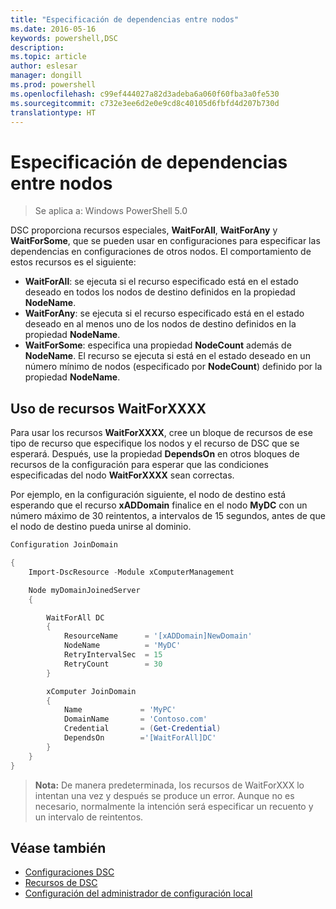 ```yaml
---
title: "Especificación de dependencias entre nodos"
ms.date: 2016-05-16
keywords: powershell,DSC
description: 
ms.topic: article
author: eslesar
manager: dongill
ms.prod: powershell
ms.openlocfilehash: c99ef444027a82d3adeba6a060f60fba3a0fe530
ms.sourcegitcommit: c732e3ee6d2e0e9cd8c40105d6fbfd4d207b730d
translationtype: HT
---
```

# <a name="specifying-cross-node-dependencies"></a>Especificación de dependencias entre nodos

> Se aplica a: Windows PowerShell 5.0

DSC proporciona recursos especiales, **WaitForAll**, **WaitForAny** y **WaitForSome**, que se pueden usar en configuraciones para especificar las dependencias en configuraciones de otros nodos. El comportamiento de estos recursos es el siguiente:

* **WaitForAll**: se ejecuta si el recurso especificado está en el estado deseado en todos los nodos de destino definidos en la propiedad **NodeName**.
* **WaitForAny**: se ejecuta si el recurso especificado está en el estado deseado en al menos uno de los nodos de destino definidos en la propiedad **NodeName**.
* **WaitForSome**: especifica una propiedad **NodeCount** además de **NodeName**. El recurso se ejecuta si está en el estado deseado en un número mínimo de nodos (especificado por **NodeCount**) definido por la propiedad **NodeName**. 

## <a name="using-waitforxxxx-resources"></a>Uso de recursos WaitForXXXX

Para usar los recursos **WaitForXXXX**, cree un bloque de recursos de ese tipo de recurso que especifique los nodos y el recurso de DSC que se esperará. Después, use la propiedad **DependsOn** en otros bloques de recursos de la configuración para esperar que las condiciones especificadas del nodo **WaitForXXXX** sean correctas.

Por ejemplo, en la configuración siguiente, el nodo de destino está esperando que el recurso **xADDomain** finalice en el nodo **MyDC** con un número máximo de 30 reintentos, a intervalos de 15 segundos, antes de que el nodo de destino pueda unirse al dominio.

```PowerShell
Configuration JoinDomain

{
    Import-DscResource -Module xComputerManagement

    Node myDomainJoinedServer
    {

        WaitForAll DC
        {
            ResourceName      = '[xADDomain]NewDomain'
            NodeName          = 'MyDC'
            RetryIntervalSec  = 15
            RetryCount        = 30
        }

        xComputer JoinDomain
        {
            Name             = 'MyPC'
            DomainName       = 'Contoso.com'
            Credential       = (Get-Credential)
            DependsOn        ='[WaitForAll]DC'
        }
    }
}
```

>**Nota:** De manera predeterminada, los recursos de WaitForXXX lo intentan una vez y después se produce un error. Aunque no es necesario, normalmente la intención será especificar un recuento y un intervalo de reintentos.

## <a name="see-also"></a>Véase también
* [Configuraciones DSC](configurations.md)
* [Recursos de DSC](resources.md)
* [Configuración del administrador de configuración local](metaConfig.md)

